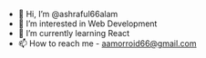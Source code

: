 - 👋 Hi, I’m @ashraful66alam
- 👀 I’m interested in Web Development
- 🌱 I’m currently learning React
- 📫 How to reach me - aamorroid66@gmail.com

